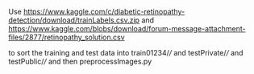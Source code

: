 Use 
https://www.kaggle.com/c/diabetic-retinopathy-detection/download/trainLabels.csv.zip
and 
https://www.kaggle.com/blobs/download/forum-message-attachment-files/2877/retinopathy_solution.csv

to sort the training and test data into train01234/*/* and testPrivate/*/* and testPublic/*/* and then preprocessImages.py
